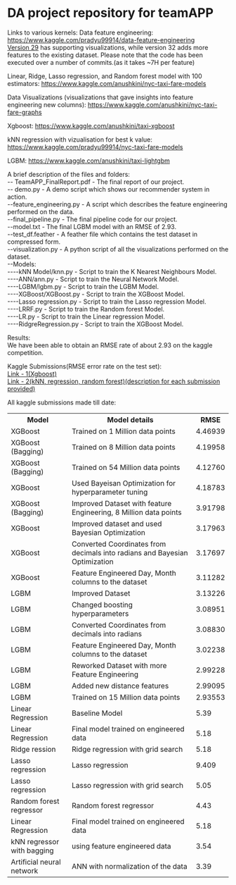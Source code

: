 # DA project repository for teamAPP

Links to various kernels:
Data feature engineering:<br>
https://www.kaggle.com/pradyu99914/data-feature-engineering<br>
<a href = "https://www.kaggle.com/pradyu99914/data-feature-engineering?scriptVersionId=21783669">Version 29</a> has supporting visualizations, while version 32 adds more features to the existing dataset.
Please note that the code has been executed over a number of commits.(as it takes ~7H per feature)

Linear, Ridge, Lasso regression, and Random forest model with 100 estimators:
https://www.kaggle.com/anushkini/nyc-taxi-fare-models 


Data Visualizations (visualizations that gave insights into feature engineering new columns):
https://www.kaggle.com/anushkini/nyc-taxi-fare-graphs

Xgboost: 
https://www.kaggle.com/anushkini/taxi-xgboost

kNN regression with vizualisation for best k value:
https://www.kaggle.com/pradyu99914/nyc-taxi-fare-models

LGBM:
https://www.kaggle.com/anushkini/taxi-lightgbm

A brief description of the files and folders:<br>
-- TeamAPP_FinalReport.pdf - The final report of our project.<br>
-- demo.py - A demo script which shows our recommender system in action.<br>
--feature_engineering.py - A script which describes the feature engineering performed on the data.<br>
--final_pipeline.py - The final pipeline code for our project.<br>
--model.txt - The final LGBM model with an RMSE of 2.93.<br>
--test_df.feather - A feather file which contains the test dataset in compressed form.<br>
--visualization.py - A python script of all the visualizations performed on the dataset.<br>
--Models:<br>
----kNN Model/knn.py - Script to train the K Nearest Neighbours Model.<br>
----ANN/ann.py - Script to train the Neural Network Model.<br>
----LGBM/lgbm.py - Script to train the LGBM Model.<br>
----XGBoost/XGBoost.py - Script to train the XGBoost Model.<br>
----Lasso regression.py - Script to train the Lasso regression Model.<br>
----LRRF.py - Script to train the Random forest Model.<br>
----LR.py - Script to train the Linear regression Model.<br>
----RidgreRegression.py - Script to train the XGBoost Model.<br>

Results:<br>
We have been able to obtain an RMSE rate of about 2.93 on the kaggle competition.<br>

Kaggle Submissions(RMSE error rate on the test set):<br>
<a href = "https://drive.google.com/file/d/1yECttTfHGwCP7I-x2DqwKL2goEplKj4r/view?usp=sharing">Link - 1(Xgboost)</a><br>
<a href = "https://drive.google.com/file/d/1Z90VlckqNv_5gVYRxhFm5A1L9x89k3wz/view?usp=sharing">Link - 2(kNN, regression, random forest)(description for each submission provided)</a>

All kaggle submissions made till date:
<table class="tg">
  <tr>
    <th class="tg-yw4l"><b>Model</b></th>
    <th class="tg-yw4l"><b>Model details</b></th>
    <th class="tg-yw4l"><b>RMSE</b></th>
  </tr>
  <tr>
    <td class="tg-yw4l">XGBoost</td>
    <td class="tg-yw4l">Trained on 1 Million data points</td>
    <td class="tg-yw4l">4.46939</td>
  </tr>
  <tr>
    <td class="tg-yw4l">XGBoost (Bagging)</td>
    <td class="tg-yw4l">Trained on 8 Million data points</td>
    <td class="tg-yw4l">4.19958</td>  
  </tr>
  <tr>
    <td class="tg-yw4l">XGBoost (Bagging)</td>
    <td class="tg-yw4l">Trained on 54 Million data points</td>
    <td class="tg-yw4l">4.12760</td>  
  </tr>
  <tr>
    <td class="tg-yw4l">XGBoost</td>
    <td class="tg-yw4l">Used Bayeisan Optimization for hyperparameter tuning</td>
    <td class="tg-yw4l">4.18783</td>  
  </tr>
  <tr>
    <td class="tg-yw4l">XGBoost (Bagging)</td>
    <td class="tg-yw4l">Improved Dataset with feature Engineering, 8 Million data points</td>
    <td class="tg-yw4l">3.91798</td>  
  </tr>
  <tr>
    <td class="tg-yw4l">XGBoost</td>
    <td class="tg-yw4l">Improved dataset and used Bayesian Optimization</td>
    <td class="tg-yw4l">3.17963</td>  
  </tr>  
  <tr>
    <td class="tg-yw4l">XGBoost</td>
    <td class="tg-yw4l">Converted Coordinates from decimals into radians and Bayesian Optimization</td>
    <td class="tg-yw4l">3.17697</td>  
  </tr>
    <tr>
    <td class="tg-yw4l">XGBoost</td>
    <td class="tg-yw4l">Feature Engineered Day, Month columns to the dataset</td>
    <td class="tg-yw4l">3.11282</td>  
  </tr>
  <tr>
    <td class="tg-yw4l">LGBM</td>
    <td class="tg-yw4l">Improved Dataset</td>
    <td class="tg-yw4l">3.13226</td>  
  </tr>
  <tr>
    <td class="tg-yw4l">LGBM</td>
    <td class="tg-yw4l">Changed boosting hyperparameters</td>
    <td class="tg-yw4l">3.08951</td>  
  </tr>
  <tr>
    <td class="tg-yw4l">LGBM</td>
    <td class="tg-yw4l">Converted Coordinates from decimals into radians</td>
    <td class="tg-yw4l">3.08830</td>  
  </tr>
  <tr>
    <td class="tg-yw4l">LGBM</td>
    <td class="tg-yw4l">Feature Engineered Day, Month columns to the dataset</td>
    <td class="tg-yw4l">3.02238</td>  
  </tr>
  <tr>
    <td class="tg-yw4l">LGBM</td>
    <td class="tg-yw4l">Reworked Dataset with more Feature Engineering</td>
    <td class="tg-yw4l">2.99228</td>  
  </tr>
  <tr>
    <td class="tg-yw4l">LGBM</td>
    <td class="tg-yw4l">Added new distance features</td>
    <td class="tg-yw4l">2.99095</td>  
  </tr>
  <tr>
    <td class="tg-yw4l">LGBM</td>
    <td class="tg-yw4l">Trained on 15 Million data points</td>
    <td class="tg-yw4l">2.93553</td>  
  </tr>
  <tr>
    <td class="tg-yw4l">Linear Regression</td>
    <td class="tg-yw4l">Baseline Model</td>
    <td class="tg-yw4l">5.39</td>  
  </tr>
  <tr>
    <td class="tg-yw4l">Linear Regression</td>
    <td class="tg-yw4l">Final model trained on engineered data</td>
    <td class="tg-yw4l">5.18</td>  
  </tr>
  <tr>
    <td class="tg-yw4l">Ridge ression</td>
    <td class="tg-yw4l">Ridge regression with grid search</td>
    <td class="tg-yw4l">5.18</td>  
  </tr>

  <tr>
    <td class="tg-yw4l">Lasso regression</td>
    <td class="tg-yw4l">Lasso regression</td>
    <td class="tg-yw4l">9.409</td>  
  </tr>
  <tr>
    <td class="tg-yw4l">Lasso regression</td>
    <td class="tg-yw4l">Lasso regression with grid search</td>
    <td class="tg-yw4l">5.05</td>  
  </tr>
  <tr>
    <td class="tg-yw4l">Random forest regressor</td>
    <td class="tg-yw4l">Random forest regressor</td>
    <td class="tg-yw4l">4.43</td>  
  </tr>
  <tr>
    <td class="tg-yw4l">Linear Regression</td>
    <td class="tg-yw4l">Final model trained on engineered data</td>
    <td class="tg-yw4l">5.18</td>  
  </tr>
  <tr>
    <td class="tg-yw4l">kNN regressor with bagging</td>
    <td class="tg-yw4l">using feature engineered data</td>
    <td class="tg-yw4l">3.54</td>  
  </tr>
  <tr>
    <td class="tg-yw4l">Artificial neural network</td>
    <td class="tg-yw4l">ANN with normalization of the data</td>
    <td class="tg-yw4l">3.39</td>  
  </tr>
</table>
</table>
